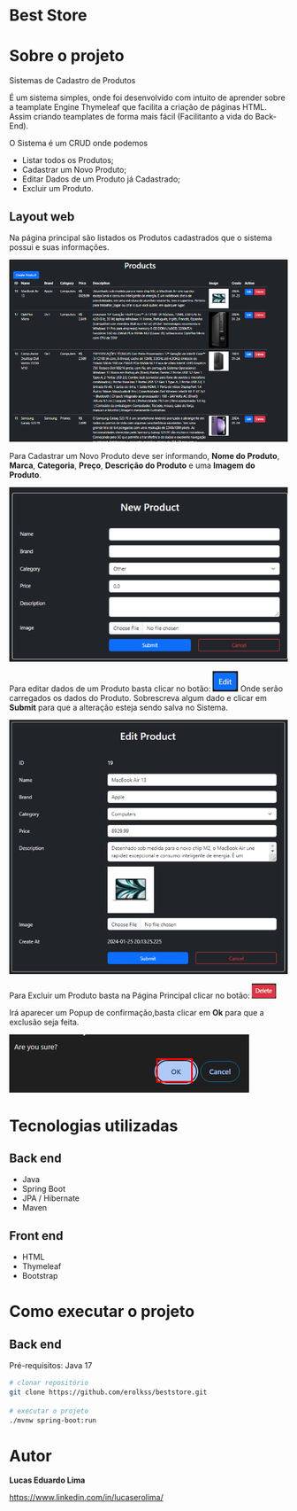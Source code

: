 # Best Store

# Sobre o projeto


Sistemas de Cadastro de Produtos

É um sistema simples, onde foi desenvolvido com intuito de aprender sobre a teamplate Engine Thymeleaf que facilita a criação de páginas HTML. Assim criando teamplates de forma mais fácil (Facilitanto a vida do Back-End).

O Sistema é um CRUD onde podemos 
   - Listar todos os Produtos;
   - Cadastrar um Novo Produto;
   - Editar Dados de um Produto já Cadastrado;
   - Excluir um Produto.

## Layout web

Na página principal são listados os Produtos cadastrados que o sistema possui e suas informações.


![Web 1](https://github.com/erolkss/beststore/blob/main/src/main/resources/assets/img/1_HomePage.png?raw=true)

Para Cadastrar um Novo Produto deve ser informando, **Nome do Produto**, **Marca**, **Categoria**, **Preço**, **Descrição do Produto** e uma **Imagem do Produto**.

![Web 2](https://github.com/erolkss/beststore/blob/main/src/main/resources/assets/img/2_Create_Product.png?raw=true)

Para editar dados de um Produto basta clicar no botão: ![Web 3](https://github.com/erolkss/beststore/blob/main/src/main/resources/assets/img/3_Button_Edit.png?raw=true) 
Onde serão carregados os dados do Produto. Sobrescreva algum dado e clicar em **Submit** para que a alteração esteja sendo salva no Sistema.

![Web 4](https://github.com/erolkss/beststore/blob/main/src/main/resources/assets/img/4_Edit_Product.png?raw=true)

Para Excluir um Produto basta na Página Principal clicar no botão: ![Web 6](https://github.com/erolkss/beststore/blob/main/src/main/resources/assets/img/5_Button_Delete.png?raw=true) 

Irá aparecer um Popup de confirmação,basta clicar em **Ok** para que a exclusão seja feita.

![Web 6](https://github.com/erolkss/beststore/blob/main/src/main/resources/assets/img/6_Are_you_sure.png?raw=true) 




# Tecnologias utilizadas
## Back end
- Java
- Spring Boot
- JPA / Hibernate
- Maven
## Front end
- HTML
- Thymeleaf
- Bootstrap


# Como executar o projeto

## Back end
Pré-requisitos: Java 17

```bash
# clonar repositório
git clone https://github.com/erolkss/beststore.git

# executar o projeto
./mvnw spring-boot:run
```


# Autor

**Lucas Eduardo Lima**

https://www.linkedin.com/in/lucaserolima/
